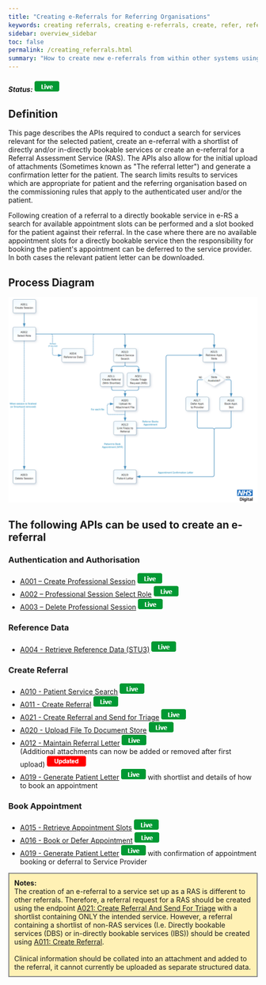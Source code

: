 ```yaml
---
title: "Creating e-Referrals for Referring Organisations"
keywords: creating referrals, creating e-referrals, create, refer, referring
sidebar: overview_sidebar
toc: false
permalink: /creating_referrals.html
summary: "How to create new e-referrals from within other systems using the e-RS integration APIs"
---
```


##### Status: ![Live](images/icons/api_live.png)

## Definition

This page describes the APIs required to conduct a search for services relevant for the selected patient, create an e-referral with a shortlist of directly and/or in-directly bookable services or create an e-referral for a Referral Assessment Service (RAS). The APIs also allow for the initial upload of attachments (Sometimes known as "The referral letter") and generate a confirmation letter for the patient. The search limits results to services which are appropriate for patient and the referring organisation based on the commissioning rules that apply to the authenticated user and/or the patient.

Following creation of a referral to a directly bookable service in e-RS a search for available appointment slots can be performed and a slot booked for the patient against their referral. In the case where there are no available appointment slots for a directly bookable service then the responsibility for booking the patient's appointment can be deferred to the service provider. In both cases the relevant patient letter can be downloaded.

## Process Diagram

[![Creating Referrals](images/explore/creating_referrals.png)](images/explore/creating_referrals.png)  

## The following APIs can be used to create an e-referral

### Authentication and Authorisation
* [A001 – Create Professional Session](explore_endpoint_a001.html) ![Live](images/icons/api_live.png)
* [A002 – Professional Session Select Role](explore_endpoint_a002.html) ![Live](images/icons/api_live.png)
* [A003 – Delete Professional Session](explore_endpoint_a003.html) ![Live](images/icons/api_live.png)

### Reference Data
* [A004 - Retrieve Reference Data (STU3)](explore_endpoint_a004.html) ![Live](images/icons/api_live.png)

### Create Referral
* [A010 - Patient Service Search](explore_endpoint_a010.html) ![Live](images/icons/api_live.png)
* [A011 - Create Referral](explore_endpoint_a011.html) ![Live](images/icons/api_live.png)
* [A021 - Create Referral and Send for Triage](explore_endpoint_a021.html) ![Live](images/icons/api_live.png)
* [A020 - Upload File To Document Store](explore_endpoint_a020.html) ![Live](images/icons/api_live.png)
* [A012 - Maintain Referral Letter](explore_endpoint_a012.html) ![Live](images/icons/api_live.png)<br>
  (Additional attachments can now be added or removed after first upload) ![Updated](images/icons/updated.png) 
* [A019 - Generate Patient Letter](explore_endpoint_a019.html) ![Live](images/icons/api_live.png) with shortlist and details of how to book an appointment

### Book Appointment
* [A015 - Retrieve Appointment Slots](explore_endpoint_a015.html) ![Live](images/icons/api_live.png)
* [A016 - Book or Defer Appointment](explore_endpoint_a016.html) ![Live](images/icons/api_live.png)
* [A019 - Generate Patient Letter](explore_endpoint_a019.html) ![Live](images/icons/api_live.png) with confirmation of appointment booking or deferral to Service Provider

<div style="border: 2px solid #888888; padding: 10px; background: #fff1b5;">
<b>Notes:</b><br>
The creation of an e-referral to a service set up as a RAS is different to other referrals. Therefore, a referral request for a RAS should be created using the endpoint <a href="/explore_endpoint_a021.html">A021: Create Referral And Send For Triage</a> with a shortlist containing ONLY the intended service. However, a referral containing a shortlist of non-RAS services (I.e. Directly bookable services (DBS) or in-directly bookable services (IBS)) should be created using <a href="/explore_endpoint_a011.html">A011: Create Referral</a>.
<br>
<br>
Clinical information should be collated into an attachment and added to the referral, it cannot currently be uploaded as separate structured data.   
</div>
